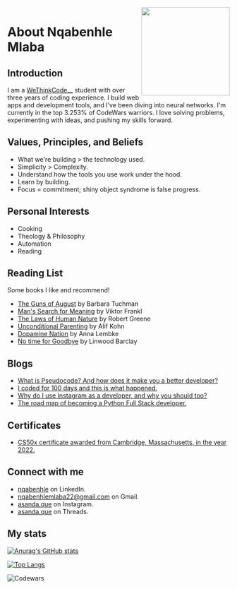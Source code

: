 <img align='right' src='https://user-images.githubusercontent.com/5713670/87202985-820dcb80-c2b6-11ea-9f56-7ec461c497c3.gif' width='200'>

# About Nqabenhle Mlaba

## Introduction

 I am a [WeThinkCode__](https://wethinkcode.co.za) student with over three years of coding experience. I build web apps and development tools, and I've been diving into neural networks. I'm currently in the top 3.253% of CodeWars warriors. I love solving problems, experimenting with ideas, and pushing my skills forward.

## Values, Principles, and Beliefs

- What we're building > the technology used.
- Simplicity > Complexity.
- Understand how the tools you use work under the hood.
- Learn by building.
- Focus = commitment; shiny object syndrome is false progress.

## Personal Interests

- Cooking
- Theology & Philosophy
- Automation
- Reading

## Reading List

Some books I like and recommend!

- [The Guns of August](https://www.amazon.co.za/Guns-August-Pulitzer-Prize-Winning-Outbreak/dp/0345476093) by Barbara Tuchman
- [Man's Search for Meaning](https://www.amazon.com/Mans-Search-Meaning-Viktor-Frankl/dp/080701429X) by Viktor Frankl
- [The Laws of Human Nature](https://www.amazon.co.za/Laws-Human-Nature-Robert-Greene/dp/0525428143) by Robert Greene
- [Unconditional Parenting](https://www.amazon.com/Unconditional-Parenting-Moving-Rewards-Punishments/dp/0743487486) by Alif Kohn
- [Dopamine Nation](https://www.amazon.com/Dopamine-Nation-Finding-Balance-Indulgence/dp/152474672X) by Anna Lembke
- [No time for Goodbye](https://www.amazon.co.za/No-Time-Goodbye-Linwood-Barclay/dp/0553590421) by Linwood Barclay

## Blogs

- [What is Pseudocode? And how does it make you a better developer?](https://medium.com/@asanda.que/what-is-pseudocode-and-how-does-it-make-you-a-better-developer-5c53a67e99d)
- [I coded for 100 days and this is what happened.](https://medium.com/@asanda.que/i-coded-for-100-days-and-this-is-what-happened-4b6cf1605cb4)
- [Why do I use Instagram as a developer, and why you should too?](https://medium.com/@asanda.que/why-do-i-use-instagram-as-a-developer-and-why-you-should-too-7ddcdee15f50)
- [The road map of becoming a Python Full Stack developer.](https://medium.com/@asanda.que/the-road-map-to-becoming-a-python-full-stack-developer-part-ii-d75ccb668c92)

## Certificates

- [CS50x certificate awarded from Cambridge, Massachusetts, in the year 2022.](https://certificates.cs50.io/912447d3-3a54-4c43-981b-db1c73892575.pdf?size=letter)

## Connect with me

- [nqabenhle](https://linkedin.com/in/nqabenhle) on LinkedIn.
- [nqabenhlemlaba22@gmail.com](mailto:nqabenhlemlaba22@gmail.com) on Gmail.
- [asanda.que](https://instagram.com/asanda.que) on Instagram.
- [asanda.que](https://threads.com/asanda.que) on Threads.

## My stats

[![Anurag's GitHub stats](https://github-readme-stats.vercel.app/api?username=lindelwa122)](https://github.com/lindelwa122/github-readme-stats)

[![Top Langs](https://github-readme-stats.vercel.app/api/top-langs/?username=lindelwa122)](https://github.com/lindelwa122/github-readme-stats)

![Codewars](https://github.r2v.ch/codewars?user=lindelwa122)

